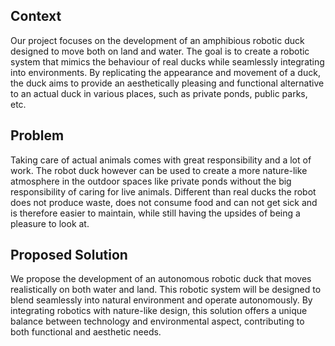 
## Context
Our project focuses on the development of an amphibious robotic duck designed to move both on land and water. The goal is to create a robotic system that mimics the behaviour of real ducks while seamlessly integrating into environments. By replicating the appearance and movement of a duck, the duck aims to provide an aesthetically pleasing and functional alternative to an actual duck in various places, such as private ponds, public parks, etc.

## Problem
Taking care of actual animals comes with great responsibility and a lot of work.
The robot duck however can be used to create a more nature-like atmosphere in the outdoor spaces like private ponds without the big responsibility of caring for live animals. Different than real ducks the robot does not produce waste, does not consume food and can not get sick and is therefore easier to maintain, while still having the upsides of being a pleasure to look at.


## Proposed Solution
We propose the development of an autonomous robotic duck that moves realistically on both water and land. This robotic system will be designed to blend seamlessly into natural environment and operate autonomously. By integrating robotics with nature-like design, this solution offers a unique balance between technology and environmental aspect, contributing to both functional and aesthetic needs.